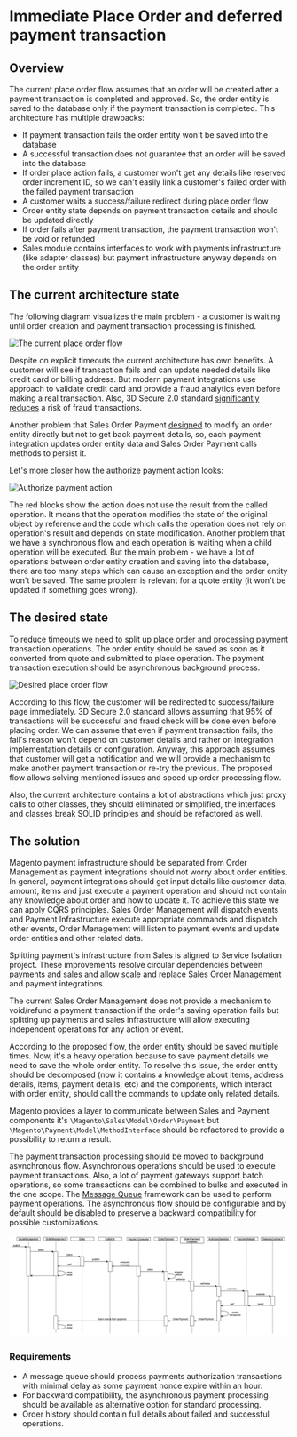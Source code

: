 # Immediate Place Order and deferred payment transaction

## Overview

The current place order flow assumes that an order will be created after a payment transaction is completed and approved. So, the order entity is saved to the database only if the payment transaction is completed. This architecture has multiple drawbacks:

- If payment transaction fails the order entity won't be saved into the database
- A successful transaction does not guarantee that an order will be saved into the database
- If order place action fails, a customer won't get any details like reserved order increment ID, so we can't easily link a customer's failed order with the failed payment transaction
- A customer waits a success/failure redirect during place order flow
- Order entity state depends on payment transaction details and should be updated directly
- If order fails after payment transaction, the payment transaction won't be void or refunded
- Sales module contains interfaces to work with payments infrastructure (like adapter classes) but payment infrastructure anyway depends on the order entity

## The current architecture state

The following diagram visualizes the main problem - a customer is waiting until order creation and payment transaction processing is finished.

![The current place order flow](img/current_place_order_flow.png)

Despite on explicit timeouts the current architecture has own benefits. A customer will see if transaction fails and can update needed details like credit card or billing address. But modern payment integrations use approach to validate credit card and provide a fraud analytics even before making a real transaction. Also, 3D Secure 2.0 standard [significantly reduces](https://usa.visa.com/dam/VCOM/global/visa-everywhere/documents/visa-3d-secure-2-program-infographic.pdf) a risk of fraud transactions.

Another problem that Sales Order Payment [designed](https://github.com/magento/magento2/blob/2.3-develop/app/code/Magento/Sales/Model/Order/Payment.php#L341-L393) to modify an order entity directly but not to get back payment details, so, each payment integration updates order entity data and Sales Order Payment calls methods to persist it.

Let's more closer how the authorize payment action looks:

![Authorize payment action](img/authorize_payment_action.png)

The red blocks show the action does not use the result from the called operation. It means that the operation modifies the state of the original object by reference and the code which calls the operation does not rely on operation's result and depends on state modification. Another problem that we have a synchronous flow and each operation is waiting when a child operation will be executed. But the main problem - we have a lot of operations between order entity creation and saving into the database, there are too many steps which can cause an exception and the order entity won't be saved. The same problem is relevant for a quote entity (it won't be updated if something goes wrong).

## The desired state

To reduce timeouts we need to split up place order and processing payment transaction operations. The order entity should be saved as soon as it converted from quote and submitted to place operation. The payment transaction execution should be asynchronous background process.

![Desired place order flow](img/desired_place_order_flow.png)

According to this flow, the customer will be redirected to success/failure page immediately. 3D Secure 2.0 standard allows assuming that 95% of transactions will be successful and fraud check will be done even before placing order. We can assume that even if payment transaction fails, the fail's reason won't depend on customer details and rather on integration implementation details or configuration. Anyway, this approach assumes that customer will get a notification and we will provide a mechanism to make another payment transaction or re-try the previous. The proposed flow allows solving mentioned issues and speed up order processing flow.

Also, the current architecture contains a lot of abstractions which just proxy calls to other classes, they should eliminated or simplified, the interfaces and classes break SOLID principles and should be refactored as well.

## The solution

Magento payment infrastructure should be separated from Order Management as payment integrations should not worry about order entities. In general, payment integrations should get input details like customer data, amount, items and just execute a payment operation and should not contain any knowledge about order and how to update it. To achieve this state we can apply CQRS principles. Sales Order Management will dispatch events and Payment Infrastructure execute appropriate commands and dispatch other events, Order Management will listen to payment events and update order entities and other related data.

Splitting payment's infrastructure from Sales is aligned to Service Isolation project. These improvements resolve circular dependencies between payments and sales and allow scale and replace Sales Order Management and payment integrations.

The current Sales Order Management does not provide a mechanism to void/refund a payment transaction if the order's saving operation fails but splitting up payments and sales infrastructure will allow executing independent operations for any action or event.

According to the proposed flow, the order entity should be saved multiple times. Now, it's a heavy operation because to save payment details we need to save the whole order entity. To resolve this issue, the order entity should be decomposed (now it contains a knowledge about items, address details, items, payment details, etc) and the components, which interact with order entity, should call the commands to update only related details.

Magento provides a layer to communicate between Sales and Payment components it's `\Magento\Sales\Model\Order\Payment` but `\Magento\Payment\Model\MethodInterface` should be refactored to provide a possibility to return a result.

The payment transaction processing should be moved to background asynchronous flow. Asynchronous operations should be used to execute payment transactions. Also, a lot of payment gateways support batch operations, so some transactions can be combined to bulks and executed in the one scope. The [Message Queue](https://devdocs.magento.com/guides/v2.3/extension-dev-guide/message-queues/message-queues.html) framework can be used to perform payment operations. The asynchronous flow should be configurable and by default should be disabled to preserve a backward compatibility for possible customizations.

![Async authorize payment action](img/async_auth_payment.png)

### Requirements

 - A message queue should process payments authorization transactions with minimal delay as some payment nonce expire within an hour.
 - For backward compatibility, the asynchronous payment processing should be available as alternative option for standard processing.
 - Order history should contain full details about failed and successful operations.